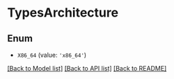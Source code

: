 # TypesArchitecture


## Enum

* `X86_64` (value: `'x86_64'`)

[[Back to Model list]](../README.md#documentation-for-models) [[Back to API list]](../README.md#documentation-for-api-endpoints) [[Back to README]](../README.md)


